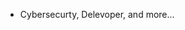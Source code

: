 - Cybersecurty, Delevoper, and more... 


<!---
sercuz/sercuz is a ✨ special ✨ repository because its `README.md` (this file) appears on your GitHub profile.
You can click the Preview link to take a look at your changes.
--->
